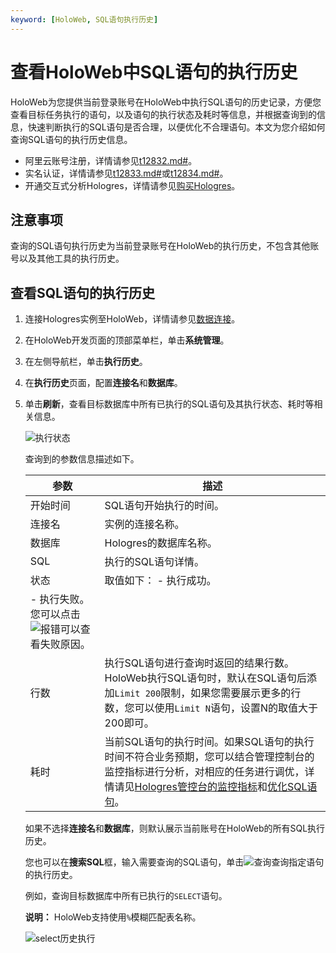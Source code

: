 ```yaml
---
keyword: [HoloWeb, SQL语句执行历史]
---
```


# 查看HoloWeb中SQL语句的执行历史

HoloWeb为您提供当前登录账号在HoloWeb中执行SQL语句的历史记录，方便您查看目标任务执行的语句，以及语句的执行状态及耗时等信息，并根据查询到的信息，快速判断执行的SQL语句是否合理，以便优化不合理语句。本文为您介绍如何查询SQL语句的执行历史信息。

-   阿里云账号注册，详情请参见[t12832.md\#]()。
-   实名认证，详情请参见[t12833.md\#]()或[t12834.md\#]()。
-   开通交互式分析Hologres，详情请参见[购买Hologres](/cn.zh-CN/准备工作/购买Hologres.md)。

## 注意事项

查询的SQL语句执行历史为当前登录账号在HoloWeb的执行历史，不包含其他账号以及其他工具的执行历史。

## 查看SQL语句的执行历史

1.  连接Hologres实例至HoloWeb，详情请参见[数据连接](/cn.zh-CN/连接开发工具/HoloWeb/连接管理/数据连接.md)。

2.  在HoloWeb开发页面的顶部菜单栏，单击**系统管理**。

3.  在左侧导航栏，单击**执行历史**。

4.  在**执行历史**页面，配置**连接名**和**数据库**。

5.  单击**刷新**，查看目标数据库中所有已执行的SQL语句及其执行状态、耗时等相关信息。

    ![执行状态](https://static-aliyun-doc.oss-accelerate.aliyuncs.com/assets/img/zh-CN/3761896061/p186995.png)

    查询到的参数信息描述如下。

    |参数|描述|
    |--|--|
    |开始时间|SQL语句开始执行的时间。|
    |连接名|实例的连接名称。|
    |数据库|Hologres的数据库名称。|
    |SQL|执行的SQL语句详情。|
    |状态|取值如下：    -   执行成功。
    -   执行失败。您可以点击![报错](https://static-aliyun-doc.oss-accelerate.aliyuncs.com/assets/img/zh-CN/7871896061/p187715.png)可以查看失败原因。 |
    |行数|执行SQL语句进行查询时返回的结果行数。HoloWeb执行SQL语句时，默认在SQL语句后添加`Limit 200`限制，如果您需要展示更多的行数，您可以使用`Limit N`语句，设置N的取值大于200即可。 |
    |耗时|当前SQL语句的执行时间。如果SQL语句的执行时间不符合业务预期，您可以结合管理控制台的监控指标进行分析，对相应的任务进行调优，详情请见[Hologres管控台的监控指标](/cn.zh-CN/监控与告警/Hologres管控台的监控指标.md)和[优化SQL语句](/cn.zh-CN/最佳实践/性能调优/优化内部表的性能.md)。 |

    如果不选择**连接名**和**数据库**，则默认展示当前账号在HoloWeb的所有SQL执行历史。

    您也可以在**搜索SQL**框，输入需要查询的SQL语句，单击![查询](https://static-aliyun-doc.oss-accelerate.aliyuncs.com/assets/img/zh-CN/2385186061/p186998.png)查询指定语句的执行历史。

    例如，查询目标数据库中所有已执行的`SELECT`语句。

    **说明：** HoloWeb支持使用`%`模糊匹配表名称。

    ![select历史执行](https://static-aliyun-doc.oss-accelerate.aliyuncs.com/assets/img/zh-CN/3385186061/p187002.png)



